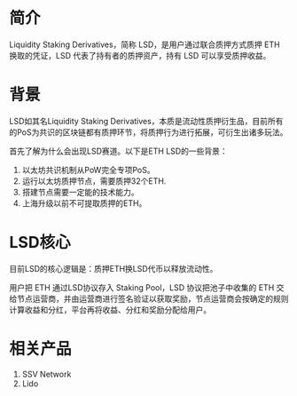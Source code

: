# 简介

Liquidity Staking Derivatives，简称 LSD，是用户通过联合质押方式质押 ETH 换取的凭证，LSD 代表了持有者的质押资产，持有 LSD 可以享受质押收益。

# 背景

LSD如其名Liquidity Staking Derivatives，本质是流动性质押衍生品，目前所有的PoS为共识的区块链都有质押环节，将质押行为进行拓展，可衍生出诸多玩法。

首先了解为什么会出现LSD赛道。以下是ETH LSD的一些背景：

1. 以太坊共识机制从PoW完全专项PoS。
2. 运行以太坊质押节点，需要质押32个ETH.
3. 搭建节点需要一定能的技术能力。
4. 上海升级以前不可提取质押的ETH。

# LSD核心

目前LSD的核心逻辑是：质押ETH换LSD代币以释放流动性。

用户把 ETH 通过LSD协议存入 Staking Pool，LSD 协议把池子中收集的 ETH 交给节点运营商，并由运营商进行签名验证以获取奖励，节点运营商会按确定的规则计算收益和分红，平台再将收益、分红和奖励分配给用户。


# 相关产品

1. SSV Network
2. Lido